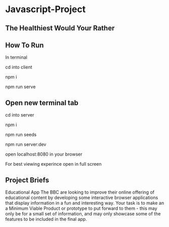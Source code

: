 # Javascript-Project

## The Healthiest Would Your Rather

## How To Run

In terminal

cd into client

npm i 

npm run serve


## Open new terminal tab



cd into server

npm i 

npm run seeds

npm run server:dev


open localhost:8080 in your browser

For best viewing experince open in full screen


## Project Briefs



Educational App
The BBC are looking to improve their online offering of educational content by developing some interactive browser applications that display information in a fun and interesting way. Your task is to make an a Minimum Viable Product or prototype to put forward to them - this may only be for a small set of information, and may only showcase some of the features to be included in the final app.
